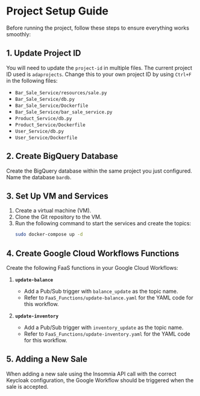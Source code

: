 # Project Setup Guide

Before running the project, follow these steps to ensure everything works smoothly:

## 1. Update Project ID

You will need to update the `project-id` in multiple files. The current project ID used is `adaprojects`. Change this to your own project ID by using `Ctrl+F` in the following files:

- `Bar_Sale_Service/resources/sale.py`
- `Bar_Sale_Service/db.py`
- `Bar_Sale_Service/Dockerfile`
- `Bar_Sale_Service/bar_sale_service.py`
- `Product_Service/db.py`
- `Product_Service/Dockerfile`
- `User_Service/db.py`
- `User_Service/Dockerfile`

## 2. Create BigQuery Database

Create the BigQuery database within the same project you just configured. Name the database `bardb`.

## 3. Set Up VM and Services

1. Create a virtual machine (VM).
2. Clone the Git repository to the VM.
3. Run the following command to start the services and create the topics:
   ```bash
   sudo docker-compose up -d

## 4. Create Google Cloud Workflows Functions

Create the following FaaS functions in your Google Cloud Workflows:

1. **`update-balance`**
    - Add a Pub/Sub trigger with `balance_update` as the topic name.
    - Refer to `FaaS_Functions/update-balance.yaml` for the YAML code for this workflow.

2. **`update-inventory`**
    - Add a Pub/Sub trigger with `inventory_update` as the topic name.
    - Refer to `FaaS_Functions/update-inventory.yaml` for the YAML code for this workflow.

## 5. Adding a New Sale

When adding a new sale using the Insomnia API call with the correct Keycloak configuration, the Google Workflow should be triggered when the sale is accepted.

